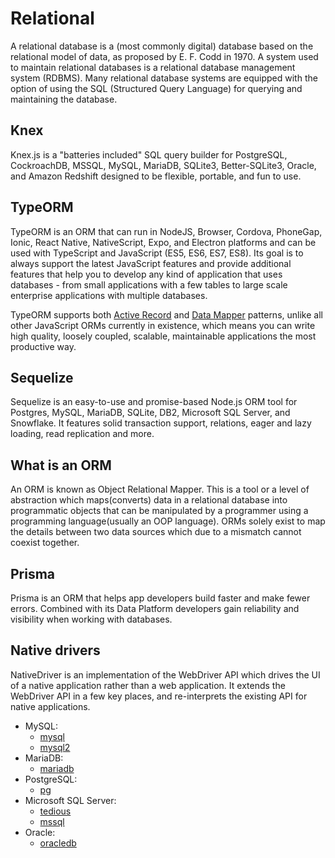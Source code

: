 # Relational

A relational database is a (most commonly digital) database based on the relational model of data, as proposed by E. F. Codd in 1970. A system used to maintain relational databases is a relational database management system (RDBMS). Many relational database systems are equipped with the option of using the SQL (Structured Query Language) for querying and maintaining the database.

## Knex

Knex.js is a "batteries included" SQL query builder for PostgreSQL, CockroachDB, MSSQL, MySQL, MariaDB, SQLite3, Better-SQLite3, Oracle, and Amazon Redshift designed to be flexible, portable, and fun to use.

## TypeORM

TypeORM is an ORM that can run in NodeJS, Browser, Cordova, PhoneGap, Ionic, React Native, NativeScript, Expo, and Electron platforms and can be used with TypeScript and JavaScript (ES5, ES6, ES7, ES8). Its goal is to always support the latest JavaScript features and provide additional features that help you to develop any kind of application that uses databases - from small applications with a few tables to large scale enterprise applications with multiple databases.

TypeORM supports both [Active Record](https://typeorm.io/active-record-data-mapper#what-is-the-active-record-pattern) and [Data Mapper](https://typeorm.io/active-record-data-mapper#what-is-the-data-mapper-pattern) patterns, unlike all other JavaScript ORMs currently in existence, which means you can write high quality, loosely coupled, scalable, maintainable applications the most productive way.

## Sequelize

Sequelize is an easy-to-use and promise-based Node.js ORM tool for Postgres, MySQL, MariaDB, SQLite, DB2, Microsoft SQL Server, and Snowflake. It features solid transaction support, relations, eager and lazy loading, read replication and more.

## What is an ORM

An ORM is known as Object Relational Mapper. This is a tool or a level of abstraction which maps(converts) data in a relational database into programmatic objects that can be manipulated by a programmer using a programming language(usually an OOP language). ORMs solely exist to map the details between two data sources which due to a mismatch cannot coexist together.

## Prisma

Prisma is an ORM that helps app developers build faster and make fewer errors. Combined with its Data Platform developers gain reliability and visibility when working with databases.

## Native drivers

NativeDriver is an implementation of the WebDriver API which drives the UI of a native application rather than a web application. It extends the WebDriver API in a few key places, and re-interprets the existing API for native applications.

- MySQL:
  - [mysql](https://www.npmjs.com/package/mysql)
  - [mysql2](https://www.npmjs.com/package/mysql2)
- MariaDB:
  - [mariadb](https://www.npmjs.com/package/mariadb)
- PostgreSQL:
  - [pg](https://www.npmjs.com/package/pg)
- Microsoft SQL Server:
  - [tedious](https://www.npmjs.com/package/tedious)
  - [mssql](https://www.npmjs.com/package/mssql)
- Oracle:
  - [oracledb](https://www.npmjs.com/package/oracledb)
  